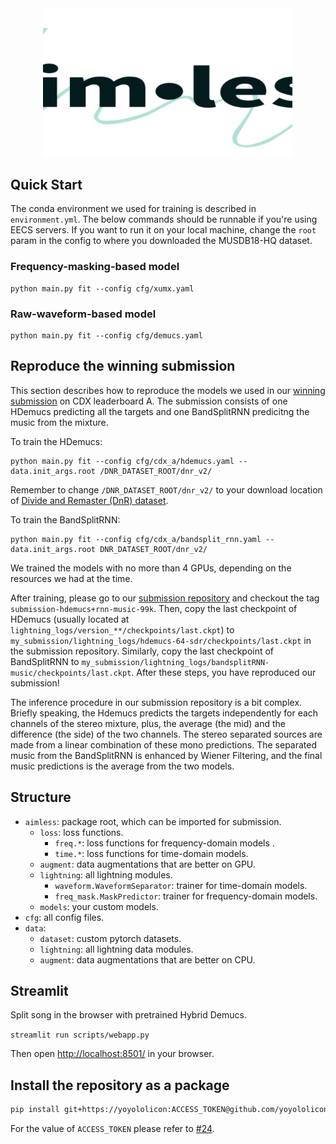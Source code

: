 <div align="center">

<img width="400px" src="docs/aimless-logo-crop.svg">

</div>

## Quick Start

The conda environment we used for training is described in `environment.yml`.
The below commands should be runnable if you're using EECS servers.
If you want to run it on your local machine, change the `root` param in the config to where you downloaded the MUSDB18-HQ dataset.

### Frequency-masking-based model


```commandline
python main.py fit --config cfg/xumx.yaml
```

### Raw-waveform-based model


```commandline
python main.py fit --config cfg/demucs.yaml
```

## Reproduce the winning submission

This section describes how to reproduce the models we used in our [winning submission](https://gitlab.aicrowd.com/yoyololicon/cdx-submissions/-/issues/90) on CDX leaderboard A.
The submission consists of one HDemucs predicting all the targets and one BandSplitRNN predicitng the music from the mixture.

To train the HDemucs:
```commandline
python main.py fit --config cfg/cdx_a/hdemucs.yaml --data.init_args.root /DNR_DATASET_ROOT/dnr_v2/
```
Remember to change `/DNR_DATASET_ROOT/dnr_v2/` to your download location of [Divide and Remaster (DnR) dataset](https://zenodo.org/record/6949108).

To train the BandSplitRNN:
```commandline
python main.py fit --config cfg/cdx_a/bandsplit_rnn.yaml --data.init_args.root DNR_DATASET_ROOT/dnr_v2/
```

We trained the models with no more than 4 GPUs, depending on the resources we had at the time.

After training, please go to our [submission repository](https://gitlab.aicrowd.com/yoyololicon/cdx-submissions/) and checkout the tag `submission-hdemucs+rnn-music-99k`.
Then, copy the last checkpoint of HDemucs (usually located at `lightning_logs/version_**/checkpoints/last.ckpt`) to `my_submission/lightning_logs/hdemucs-64-sdr/checkpoints/last.ckpt` in the submission repository.
Similarly, copy the last checkpoint of BandSplitRNN to `my_submission/lightning_logs/bandsplitRNN-music/checkpoints/last.ckpt`.
After these steps, you have reproduced our submission!

The inference procedure in our submission repository is a bit complex.
Briefly speaking, the Hdemucs predicts the targets independently for each channels of the stereo mixture, plus, the average (the mid) and the difference (the side) of the two channels.
The stereo separated sources are made from a linear combination of these mono predictions.
The separated music from the BandSplitRNN is enhanced by Wiener Filtering, and the final music predictions is the average from the two models.

## Structure

* `aimless`: package root, which can be imported for submission.
  * `loss`: loss functions.
    * `freq.*`: loss functions for frequency-domain models .
    * `time.*`: loss functions for time-domain models.
  * `augment`: data augmentations that are better on GPU.
  * `lightning`: all lightning modules.
    * `waveform.WaveformSeparator`: trainer for time-domain models.
    * `freq_mask.MaskPredictor`: trainer for frequency-domain models.
  * `models`: your custom models.
* `cfg`: all config files.
* `data`: 
  * `dataset`: custom pytorch datasets.
  * `lightning`: all lightning data modules.
  * `augment`: data augmentations that are better on CPU.

## Streamlit

Split song in the browser with pretrained Hybrid Demucs. 

``` streamlit run scripts/webapp.py ```

Then open [http://localhost:8501/](http://localhost:8501/) in your browser. 


## Install the repository as a package

```sh
pip install git+https://yoyololicon:ACCESS_TOKEN@github.com/yoyololicon/mdx23-aim-playground
```
For the value of `ACCESS_TOKEN` please refer to [#24](https://github.com/yoyololicon/mdx23-aim-playground/issues/24#issuecomment-1420952853).
